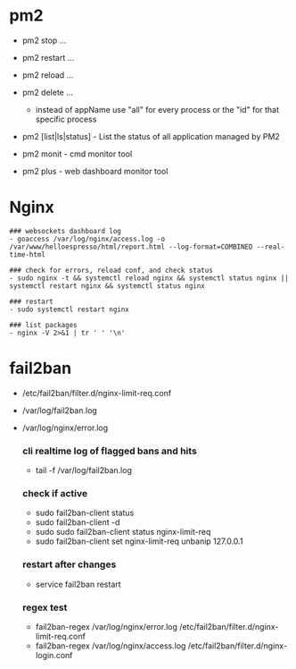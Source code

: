 # pm2
- pm2 stop ...
- pm2 restart ...
- pm2 reload ...
- pm2 delete ...
    - instead of appName use "all" for every process or the "id" for that specific process

- pm2 [list|ls|status] - List the status of all application managed by PM2
- pm2 monit - cmd monitor tool
- pm2 plus - web dashboard monitor tool

# Nginx

    ### websockets dashboard log 
    - goaccess /var/log/nginx/access.log -o /var/www/helloespresso/html/report.html --log-format=COMBINED --real-time-html

    ### check for errors, reload conf, and check status
    - sudo nginx -t && systemctl reload nginx && systemctl status nginx || systemctl restart nginx && systemctl status nginx

    ### restart 
    - sudo systemctl restart nginx

    ### list packages
    - nginx -V 2>&1 | tr ' ' '\n'


# fail2ban
- /etc/fail2ban/filter.d/nginx-limit-req.conf
- /var/log/fail2ban.log
- /var/log/nginx/error.log

    ### cli realtime log of flagged bans and hits
    - tail -f /var/log/fail2ban.log

    ### check if active
    - sudo fail2ban-client status
    - sudo fail2ban-client -d
    - sudo sudo fail2ban-client status nginx-limit-req
    - sudo fail2ban-client set nginx-limit-req unbanip 127.0.0.1


    ### restart after changes
    - service fail2ban restart

    ### regex test
    - fail2ban-regex /var/log/nginx/error.log /etc/fail2ban/filter.d/nginx-limit-req.conf
    - fail2ban-regex /var/log/nginx/access.log /etc/fail2ban/filter.d/nginx-login.conf
